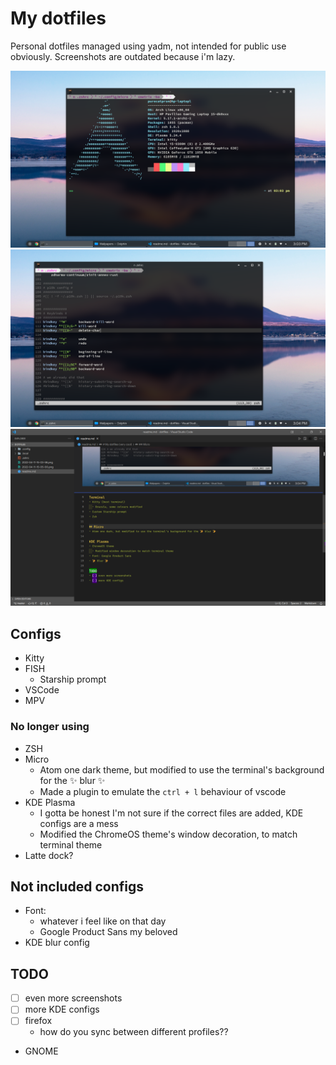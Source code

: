 # My dotfiles
Personal dotfiles managed using yadm, not intended for public use obviously. Screenshots are outdated because i'm lazy.

![Neofetch](.yadm/images/2022-04-11-15-03-58.png)
![Micro](.yadm/images/2022-04-11-15-05-00.png)
![VSCode](.yadm/images/2022-04-11-15-08-55.png)

## Configs
- Kitty
- FISH
  - Starship prompt
- VSCode
- MPV

### No longer using
- ZSH
- Micro
  - Atom one dark theme, but modified to use the terminal's background for the ✨ blur ✨
  - Made a plugin to emulate the `ctrl + l` behaviour of vscode
- KDE Plasma
  - I gotta be honest I'm not sure if the correct files are added, KDE configs are a mess
  - Modified the ChromeOS theme's window decoration, to match terminal theme
- Latte dock?

## Not included configs
- Font:
  - whatever i feel like on that day
  - Google Product Sans my beloved
- KDE blur config

## TODO
- [ ] even more screenshots
- [ ] more KDE configs
- [ ] firefox
  - how do you sync between different profiles??
- GNOME
